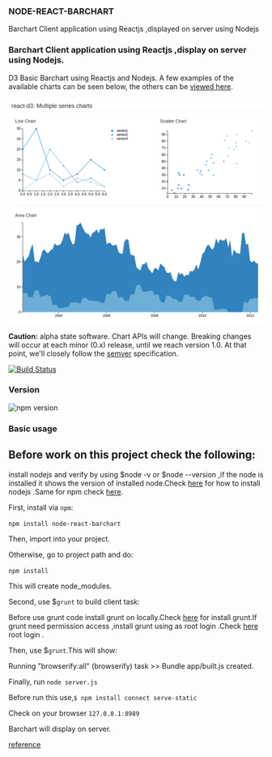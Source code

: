 ### NODE-REACT-BARCHART

Barchart Client application using Reactjs ,displayed on server using Nodejs

### Barchart Client application using Reactjs ,display on server using Nodejs.

D3 Basic Barchart using Reactjs and Nodejs. A few examples of the available charts can be seen below, the others can be [viewed here](https://reactiva.github.io/react-d3-website/).

![react-d3 chart images](https://raw.githubusercontent.com/esbullington/react-d3-website/gh-pages/img/multiseries.png)

**Caution:**  alpha state software. Chart APIs will change. Breaking changes will occur at each minor (0.x) release, until we reach version 1.0.  At that point, we'll closely follow the [semver](http://semver.org/) specification.

[![Build Status](https://travis-ci.org/esbullington/react-d3.svg?branch=master)](http://blog.scottlogic.com/2015/09/03/d3-without-d3.html)

### Version
![npm version](https://badge.fury.io/js/npm.svg)


### Basic usage

## Before work on this project check the following:
  install nodejs and verify by using $node -v or $node --version ,if the node is installed it shows the version of installed node.Check [here](https://nodejs.org/en/download/package-manager) for how to install nodejs .Same for npm check [here](https://docs.npmjs.com/cli/install).
    

First, install via `npm`:

`npm install node-react-barchart`

  Then, import into your project.
  
 Otherwise, go to project path and do:
 
 `npm install`
 
  This will create node_modules.
  
  Second, use $`grunt` to build client task:

  Before use grunt code install grunt on locally.Check [here](http://gruntjs.com/getting-started) for install grunt.If grunt need permission access ,install grunt using as root login .Check [here](http://askubuntu.com/questions/91598/how-do-i-login-as-root) root login .

  Then, use $`grunt`.This will show:
  
   Running "browserify:all" (browserify) task
    >> Bundle app/built.js created.
    
  Finally, run `node server.js`

  Before run this use,`$ npm install connect serve-static`
    
  
    
  Check on your browser `127.0.0.1:8989`
    
  Barchart will display on server.
     
  [reference](http://blog.scottlogic.com/2015/09/03/d3-without-d3.html)
